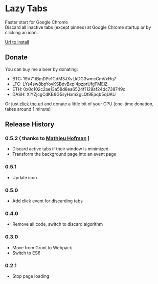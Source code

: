 # Lazy Tabs
  
Faster start for Google Chrome  
Discard all inactive tabs (except pinned) at Google Chrome startup or by clicking an icon.  

[Url to install](https://chrome.google.com/webstore/detail/lazy-tabs/aabgbgciohhaogajcnacpgilhmacdahc "lazy-tabs")

## Donate

You can buy me a beer by donating:
  * BTC: 19V71tBmDPe1CdM3JXvLkDG3wmcCmVxHq7
  * LTC: LYs4sw8bpYoyKSBdvBxpi4pzprUfgTMEiZ
  * ETH: 0x0c102c2ae13a58d8ea6524f1129af24dc738749c
  * DASH: XiYZjcgCdKB6G5syHxm2gLQt9Epqb5qUAU
  
Or just [click the url](https://cnhv.co/87z) and donate a little bit of your CPU (one-time donation, takes around 1 minute)

## Release History

### 0.5.2 ( thanks to [Mathieu Hofman](https://github.com/mhofman) )
  * Discard active tabs if their window is minimized
  * Transform the background page into an event page

### 0.5.1
  * Update icon

### 0.5.0
  * Add click event for discarding tabs

### 0.4.0
  * Remove all code, switch to discard algorithm

### 0.3.0
  * Move from Grunt to Webpack
  * Switch to ES6

### 0.2.1
  * Stop page loading
